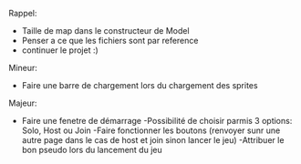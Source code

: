 Rappel:
- Taille de map dans le constructeur de Model
- Penser a ce que les fichiers sont par reference
- continuer le projet :)

Mineur:
- Faire une barre de chargement lors du chargement des sprites

Majeur:
- Faire une fenetre de démarrage
    -Possibilité de choisir parmis 3 options: Solo, Host ou Join
        -Faire fonctionner les boutons (renvoyer sunr une autre page dans le cas de host et join sinon lancer le jeu)
        -Attribuer le bon pseudo lors du lancement du jeu
